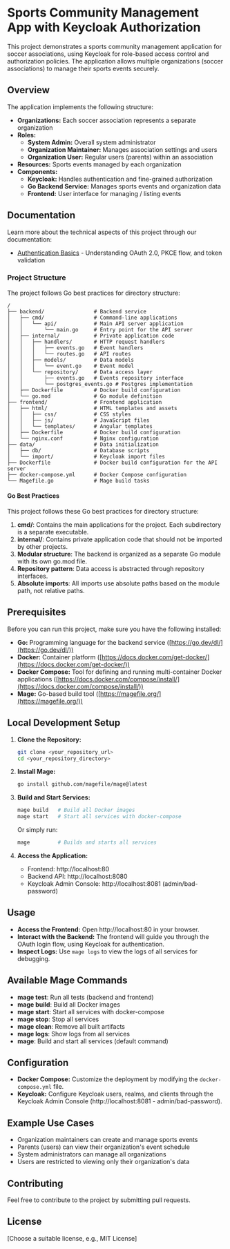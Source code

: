 # Sports Community Management App with Keycloak Authorization

This project demonstrates a sports community management application for soccer associations, using Keycloak for role-based access control
and authorization policies. The application allows multiple organizations (soccer associations) to manage their sports events
securely.

## Overview

The application implements the following structure:

* **Organizations:** Each soccer association represents a separate organization
* **Roles:**
    * **System Admin:** Overall system administrator
    * **Organization Maintainer:** Manages association settings and users
    * **Organization User:** Regular users (parents) within an association
* **Resources:** Sports events managed by each organization
* **Components:**
    * **Keycloak:** Handles authentication and fine-grained authorization
    * **Go Backend Service:** Manages sports events and organization data
    * **Frontend:** User interface for managing / listing events

## Documentation

Learn more about the technical aspects of this project through our documentation:

* [Authentication Basics](docs/authentication-basics.md) - Understanding OAuth 2.0, PKCE flow, and token validation

### Project Structure

The project follows Go best practices for directory structure:

```
/
├── backend/                # Backend service
│   ├── cmd/                # Command-line applications
│   │   └── api/            # Main API server application
│   │       └── main.go     # Entry point for the API server
│   ├── internal/           # Private application code
│   │   ├── handlers/       # HTTP request handlers
│   │   │   ├── events.go   # Event handlers
│   │   │   └── routes.go   # API routes
│   │   ├── models/         # Data models
│   │   │   └── event.go    # Event model
│   │   └── repository/     # Data access layer
│   │       ├── events.go   # Events repository interface
│   │       └── postgres_events.go # Postgres implementation
│   ├── Dockerfile          # Docker build configuration
│   └── go.mod              # Go module definition
├── frontend/               # Frontend application
│   ├── html/               # HTML templates and assets
│   │   ├── css/            # CSS styles
│   │   ├── js/             # JavaScript files
│   │   └── templates/      # Angular templates
│   ├── Dockerfile          # Docker build configuration
│   └── nginx.conf          # Nginx configuration
├── data/                   # Data initialization
│   ├── db/                 # Database scripts
│   └── import/             # Keycloak import files
├── Dockerfile              # Docker build configuration for the API server
├── docker-compose.yml      # Docker Compose configuration
└── Magefile.go             # Mage build tasks
```

#### Go Best Practices

This project follows these Go best practices for directory structure:

1. **cmd/**: Contains the main applications for the project. Each subdirectory is a separate executable.
2. **internal/**: Contains private application code that should not be imported by other projects.
3. **Modular structure**: The backend is organized as a separate Go module with its own go.mod file.
4. **Repository pattern**: Data access is abstracted through repository interfaces.
5. **Absolute imports**: All imports use absolute paths based on the module path, not relative paths.

## Prerequisites

Before you can run this project, make sure you have the following installed:

*   **Go:** Programming language for the backend service ([https://go.dev/dl/](https://go.dev/dl/))
*   **Docker:** Container platform ([https://docs.docker.com/get-docker/](https://docs.docker.com/get-docker/))
*   **Docker Compose:** Tool for defining and running multi-container Docker applications ([https://docs.docker.com/compose/install/](https://docs.docker.com/compose/install/))
*   **Mage:** Go-based build tool ([https://magefile.org/](https://magefile.org/))

## Local Development Setup

1.  **Clone the Repository:**
    ```bash
    git clone <your_repository_url>
    cd <your_repository_directory>
    ```

2.  **Install Mage:**
    ```bash
    go install github.com/magefile/mage@latest
    ```

3.  **Build and Start Services:**
    ```bash
    mage build   # Build all Docker images
    mage start   # Start all services with docker-compose
    ```

    Or simply run:
    ```bash
    mage         # Builds and starts all services
    ```

4.  **Access the Application:**
    * Frontend: http://localhost:80
    * Backend API: http://localhost:8080
    * Keycloak Admin Console: http://localhost:8081 (admin/bad-password)

## Usage

*   **Access the Frontend:**  Open http://localhost:80 in your browser.
*   **Interact with the Backend:**  The frontend will guide you through the OAuth login flow, using Keycloak for authentication.
*   **Inspect Logs:**  Use `mage logs` to view the logs of all services for debugging.

## Available Mage Commands

*   **mage test**: Run all tests (backend and frontend)
*   **mage build**: Build all Docker images
*   **mage start**: Start all services with docker-compose
*   **mage stop**: Stop all services
*   **mage clean**: Remove all built artifacts
*   **mage logs**: Show logs from all services
*   **mage**: Build and start all services (default command)

## Configuration

*   **Docker Compose:**  Customize the deployment by modifying the `docker-compose.yml` file.
*   **Keycloak:**  Configure Keycloak users, realms, and clients through the Keycloak Admin Console (http://localhost:8081 - admin/bad-password).

## Example Use Cases

* Organization maintainers can create and manage sports events
* Parents (users) can view their organization's event schedule
* System administrators can manage all organizations
* Users are restricted to viewing only their organization's data

## Contributing

Feel free to contribute to the project by submitting pull requests.

## License

[Choose a suitable license, e.g., MIT License]

